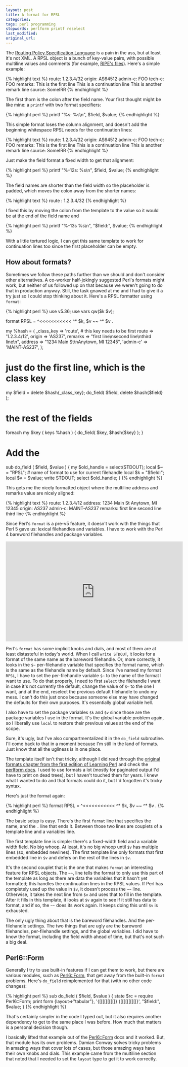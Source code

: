 ```yaml
---
layout: post
title: A format for RPSL
categories:
tags: perl programming
stopwords: perlform printf reselect
last_modified:
original_url:
---
```


The [Routing Policy Specification Language](https://www.rfc-editor.org/rfc/rfc2622) is a pain in the ass, but at least it's not XML. A RPSL object is a bunch of key-value pairs, with possible multiline values and comments (for example, [RIPE's files](https://ftp.ripe.net/ripe/dbase/)). Here's a simple example:

<!--more-->

{% highlight text %}
route:      1.2.3.4/32
origin:     AS64512
admin-c:    FOO
tech-c:     FOO
remarks:    This is the first line
            This is a continuation line
            This is another remark line
source:     SomeIRR
{% endhighlight %}

The first thorn is the colon after the field name. Your first thought might be like mine: a `printf` with two format specifiers:

{% highlight perl %}
printf "%s: %s\n", $field, $value;
{% endhighlight %}

This simple format loses the column alignment, and doesn't add the beginning whitespace RPSL needs for the continuation lines:

{% highlight text %}
route: 1.2.3.4/32
origin: AS64512
admin-c: FOO
tech-c: FOO
remarks: This is the first line
This is a continuation line
This is another remark line
source: SomeIRR
{% endhighlight %}

Just make the field format a fixed width to get that alignment:

{% highlight perl %}
printf "%-12s: %s\n", $field, $value;
{% endhighlight %}

The field names are shorter than the field width so the placeholder is padded, which moves the colon away from the shorter names:

{% highlight text %}
route       : 1.2.3.4/32
{% endhighlight %}

I fixed this by moving the colon from the template to the value so it would be at the end of the field name and

{% highlight perl %}
printf "%-13s %s\n", "$field:", $value;
{% endhighlight %}

With a little tortured logic, I can get this same template to work for continuation lines too since the first placeholder can be empty.

## How about formats?

Sometimes we follow these paths further than we should and don't consider other alternatives. A co-worker half-jokingly suggested Perl's formats might work, but neither of us followed up on that because we weren't going to do that in production anyway. Still, the task gnawed at me and I had to give it a try just so I could stop thinking about it. Here's a RPSL formatter using `format`:

{% highlight perl %}
use v5.36;
use vars qw($k $v);

format RPSL =
^<<<<<<<<<<<    ^*
$k,             $v
~~              ^*
                $v
.

my %hash = (
    _class_key => 'route',  # this key needs to be first
    route      => '1.2.3.4/12',
    origin     => 'AS237',
    remarks    => "first line\nsecond line\nthird line\n",
    address    => "1234 Main St\nAnytown, MI 12345",
    'admin-c'  => 'MAINT-AS237',
    );

# just do the first line, which is the class key
my $field = delete $hash{_class_key};
do_field( $field, delete $hash{$field} );

# the rest of the fields
foreach my $key ( keys %hash ) {
    do_field( $key, $hash{$key} );
    }

# Add the
sub do_field ( $field, $value ) {
    my $old_handle = select(STDOUT);
    local $~ = "RPSL";  # name of format to use for current filehandle
    local $k = "$field:";
    local $v = $value;
    write STDOUT;
    select $old_handle;
    }
{% endhighlight %}

This gets me the nicely formatted object where the multiline address and remarks value are nicely aligned:

{% highlight text %}
route:          1.2.3.4/12
address:        1234 Main St
                Anytown, MI 12345
origin:         AS237
admin-c:        MAINT-AS237
remarks:        first line
                second line
                third line
{% endhighlight %}

Since Perl's `format` is a pre-v5 feature, it doesn't work with the things that Perl 5 gave us: lexical filehandles and variables. I have to work with the Perl 4 bareword filehandles and package variables.

<div class="youtube">
<iframe width="560" height="315" src="https://www.youtube.com/embed/vQA5aLctA0I" title="YouTube video player" frameborder="0" allow="accelerometer; autoplay; clipboard-write; encrypted-media; gyroscope; picture-in-picture; web-share" allowfullscreen></iframe>
</div>


Perl's `format` has some implicit knobs and dials, and most of them are at least distasteful in today's world. When I call `write STDOUT`, it looks for a format of the same name as the bareword filehandle. Or, more correctly, it looks in the `$~` per-filehandle variable that specifies the format name, which is the same as the filehandle name by default.  Since I've named my format `RPSL`, I have to set the per-filehandle variable `$~` to the name of the format I want to use. To do that properly, I need to first `select` the filehandle I want in case it's not currently the default, change the value of `$~` to the one I want, and at the end, reselect the previous default filehandle to undo my mess. I can't do this just once because someone else may have changed the defaults for their own purposes. It's essentially global variable hell.

I also have to set the package variables `$k` and `$v` since those are the package variables I use in the format. It's the global variable problem again, so I liberally use `local` to restore their previous values at the end of the scope.

Sure, it's ugly, but I've also compartmentalized it in the `do_field` subroutine. I'll come back to that in a moment because I'm still in the land of formats. Just know that all the ugliness is in one place.

The template itself isn't that tricky, although I did read through the [original formats chapter from the first edition of Learning Perl](https://www.learning-perl.com/2014/07/formats/) and check the [perlform docs](https://perldoc.perl.org/perlform). I used to use formats a lot (mostly for paginated output I'd have to print on dead trees), but I haven't touched them for years. I knew what I wanted to do and that formats could do it, but I'd forgotten it's tricky syntax.

Here's just the format again:

{% highlight perl %}
format RPSL =
^<<<<<<<<<<<    ^*
$k,             $v
~~              ^*
                $v
.
{% endhighlight %}

The basic setup is easy. There's the first `format` line that specifies the name, and the `.` line that ends it. Between those two lines are couplets of a template line and a variables line.

The first template line is simple: there's a fixed-width field and a variable width field. No big whoop. At least, it's no big whoop until `$v` has multiple lines (so, embedded newlines). The first template line only formats that first embedded line in `$v` and defers on the rest of the lines in `$v`.

It's the second couplet that is the one that makes `format` an interesting feature for RPSL objects. The `~~`, line tells the format to only use this part of the template as long as there are data the variables that it hasn't yet formatted; this handles the continuation lines in the RPSL values. If Perl has completely used up the value in `$v`, it doesn't process the `~~` line. Otherwise, it takes the next line from `$v` and uses that to fill in the template. After it fills in this template, it looks at `$v` again to see if it still has data to format, and if so, the `~~` does its work again. It keeps doing this until `$v` is exhausted.

The only ugly thing about that is the bareword filehandles. And the per-filehandle settings. The two things that are ugly are the bareword filehandles, per-filehandle settings, and the global variables. I did have to know the format, including the field width ahead of time, but that's not such a big deal.

## Perl6::Form

Generally I try to use built-in features if I can get them to work, but there are various modules, such as [Perl6::Form](https://metacpan.org/pod/Perl6::Form), that get away from the built-in `format` problems. Here's `do_field` reimplemented for that (with no other code changes):

{% highlight perl %}
sub do_field ( $field, $value ) {
    state $rc = require Perl6::Form;
    print form {layout=>"tabular"},
     '{[[[[[[[[[[}    {[[[[[[[[[[}',
      "$field:",      $value;
    }
{% endhighlight %}

That's certainly simpler in the code I typed out, but it also requires another dependency to get to the same place I was before. How much that matters is a personal decision though.

I basically lifted that example out of the [Perl6::Form](https://metacpan.org/pod/Perl6::Form) docs and it worked. But, that module has its own problems. Damian Conway solves tricky problems in amazing ways that cover lots of cases, but those amazing ways have their own knobs and dials. This example came from the multiline section that noted that I needed to set the `layout` type to get it to work correctly.




